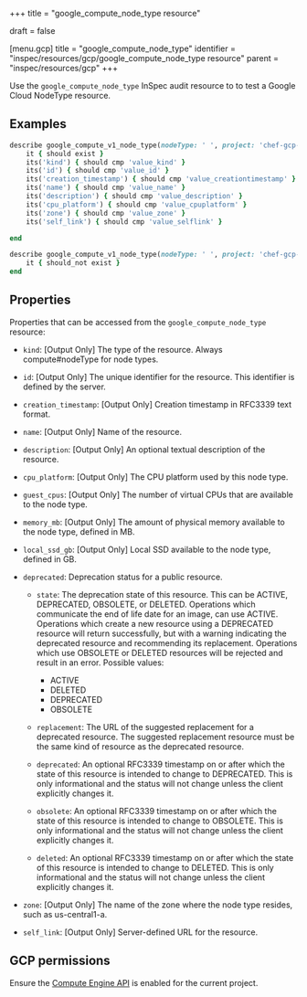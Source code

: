 +++
title = "google_compute_node_type resource"

draft = false


[menu.gcp]
title = "google_compute_node_type"
identifier = "inspec/resources/gcp/google_compute_node_type resource"
parent = "inspec/resources/gcp"
+++

Use the `google_compute_node_type` InSpec audit resource to to test a Google Cloud NodeType resource.

## Examples

```ruby
describe google_compute_v1_node_type(nodeType: ' ', project: 'chef-gcp-inspec', zone: ' value_zone') do
	it { should exist }
	its('kind') { should cmp 'value_kind' }
	its('id') { should cmp 'value_id' }
	its('creation_timestamp') { should cmp 'value_creationtimestamp' }
	its('name') { should cmp 'value_name' }
	its('description') { should cmp 'value_description' }
	its('cpu_platform') { should cmp 'value_cpuplatform' }
	its('zone') { should cmp 'value_zone' }
	its('self_link') { should cmp 'value_selflink' }

end

describe google_compute_v1_node_type(nodeType: ' ', project: 'chef-gcp-inspec', zone: ' value_zone') do
	it { should_not exist }
end
```

## Properties

Properties that can be accessed from the `google_compute_node_type` resource:


  * `kind`: [Output Only] The type of the resource. Always compute#nodeType for node types.

  * `id`: [Output Only] The unique identifier for the resource. This identifier is defined by the server.

  * `creation_timestamp`: [Output Only] Creation timestamp in RFC3339 text format.

  * `name`: [Output Only] Name of the resource.

  * `description`: [Output Only] An optional textual description of the resource.

  * `cpu_platform`: [Output Only] The CPU platform used by this node type.

  * `guest_cpus`: [Output Only] The number of virtual CPUs that are available to the node type.

  * `memory_mb`: [Output Only] The amount of physical memory available to the node type, defined in MB.

  * `local_ssd_gb`: [Output Only] Local SSD available to the node type, defined in GB.

  * `deprecated`: Deprecation status for a public resource.

    * `state`: The deprecation state of this resource. This can be ACTIVE, DEPRECATED, OBSOLETE, or DELETED. Operations which communicate the end of life date for an image, can use ACTIVE. Operations which create a new resource using a DEPRECATED resource will return successfully, but with a warning indicating the deprecated resource and recommending its replacement. Operations which use OBSOLETE or DELETED resources will be rejected and result in an error.
    Possible values:
      * ACTIVE
      * DELETED
      * DEPRECATED
      * OBSOLETE

    * `replacement`: The URL of the suggested replacement for a deprecated resource. The suggested replacement resource must be the same kind of resource as the deprecated resource.

    * `deprecated`: An optional RFC3339 timestamp on or after which the state of this resource is intended to change to DEPRECATED. This is only informational and the status will not change unless the client explicitly changes it.

    * `obsolete`: An optional RFC3339 timestamp on or after which the state of this resource is intended to change to OBSOLETE. This is only informational and the status will not change unless the client explicitly changes it.

    * `deleted`: An optional RFC3339 timestamp on or after which the state of this resource is intended to change to DELETED. This is only informational and the status will not change unless the client explicitly changes it.

  * `zone`: [Output Only] The name of the zone where the node type resides, such as us-central1-a.

  * `self_link`: [Output Only] Server-defined URL for the resource.


## GCP permissions

Ensure the [Compute Engine API](https://console.cloud.google.com/apis/library/compute.googleapis.com/) is enabled for the current project.
